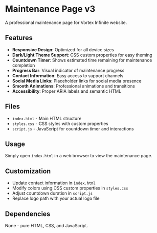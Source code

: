# Maintenance Page v3

A professional maintenance page for Vortex Infinite website.

## Features

- **Responsive Design**: Optimized for all device sizes
- **Dark/Light Theme Support**: CSS custom properties for easy theming
- **Countdown Timer**: Shows estimated time remaining for maintenance completion
- **Progress Bar**: Visual indicator of maintenance progress
- **Contact Information**: Easy access to support channels
- **Social Media Links**: Placeholder links for social media presence
- **Smooth Animations**: Professional animations and transitions
- **Accessibility**: Proper ARIA labels and semantic HTML

## Files

- `index.html` - Main HTML structure
- `styles.css` - CSS styles with custom properties
- `script.js` - JavaScript for countdown timer and interactions

## Usage

Simply open `index.html` in a web browser to view the maintenance page.

## Customization

- Update contact information in `index.html`
- Modify colors using CSS custom properties in `styles.css`
- Adjust countdown duration in `script.js`
- Replace logo path with your actual logo file

## Dependencies

None - pure HTML, CSS, and JavaScript.